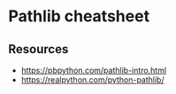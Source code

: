 # Pathlib cheatsheet

## Resources

- https://pbpython.com/pathlib-intro.html
- https://realpython.com/python-pathlib/
<!--stackedit_data:
eyJoaXN0b3J5IjpbMTE5MDk3ODI0Nl19
-->